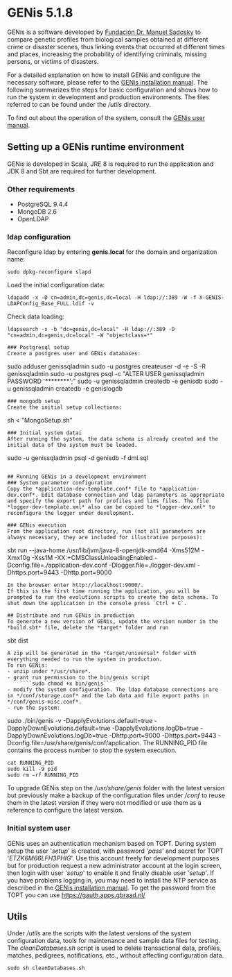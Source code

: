 # GENis 5.1.8

GENis is a software developed by [Fundación Dr. Manuel Sadosky](https://www.fundacionsadosky.org.ar) to compare genetic profiles from biological samples obtained at different crime or disaster scenes, thus linking events that occurred at different times and places, increasing the probability of identifying criminals, missing persons, or victims of disasters.

For a detailed explanation on how to install GENis and configure the necessary software, please refer to the [GENis installation manual](https://github.com/fundacion-sadosky/genis/files/9739746/instalacion.pdf). The following summarizes the steps for basic configuration and shows how to run the system in development and production environments. The files referred to can be found under the */utils* directory.

To find out about the operation of the system, consult the [GENis user manual](https://github.com/fundacion-sadosky/genis/files/9739748/manual.pdf).

## Setting up a GENis runtime environment
GENis is developed in Scala, JRE 8 is required to run the application and JDK 8 and Sbt are required for further development.

### Other requirements
- PostgreSQL 9.4.4
- MongoDB 2.6
- OpenLDAP

### ldap configuration 

Reconfigure ldap by entering **genis.local** for the domain and organization name:

```
sudo dpkg-reconfigure slapd 
```
Load the initial configuration data:
```
ldapadd -x -D cn=admin,dc=genis,dc=local -H ldap://:389 -W -f X-GENIS-LDAPConfig_Base_FULL.ldif -v
```
Check data loading:
```
ldapsearch -x -b "dc=genis,dc=local" -H ldap://:389 -D "cn=admin,dc=genis,dc=local" -W "objectclass=*"

### Postgresql setup
Create a postgres user and GENis databases:
```
sudo adduser genissqladmin
sudo -u postgres createuser -d -e -S -R genissqladmin
sudo -u postgres psql -c "ALTER USER genissqladmin PASSWORD '********';"
sudo -u genissqladmin createdb -e genisdb
sudo -u genissqladmin createdb -e genislogdb 
```
### mongodb setup
Create the initial setup collections:
```
sh < "MongoSetup.sh"
```
### Initial system datai
After running the system, the data schema is already created and the initial data of the system must be loaded.
```
sudo -u genissqladmin psql -d genisdb -f dml.sql
```

## Running GENis in a development environment
### System parameter configuration
Copy the *application-dev-template.conf* file to *application-dev.conf*. Edit database connection and ldap parameters as appropriate and specify the export path for profiles and lims files. The file *logger-dev-template.xml* also can be copied to *logger-dev.xml* to reconfigure the logger under development.

### GENis execution
From the application root directory, run (not all parameters are always necessary, they are included for illustrative purposes):
```
sbt run --java-home /usr/lib/jvm/java-8-openjdk-amd64
-Xms512M -Xmx10g -Xss1M -XX:+CMSClassUnloadingEnabled
-Dconfig.file=./application-dev.conf 
-Dlogger.file=./logger-dev.xml 
-Dhttps.port=9443 -Dhttp.port=9000
```
In the browser enter http://localhost:9000/. 
If this is the first time running the application, you will be prompted to run the evolutions scripts to create the data schema. To shut down the application in the console press `Ctrl + C`.

## Distribute and run GENis in production
To generate a new version of GENis, update the version number in the *build.sbt* file, delete the *target* folder and run
```
sbt dist
```
A zip will be generated in the *target/universal* folder with everything needed to run the system in production.
To run GENis:
- unzip under */usr/share*.
- grant run permission to the bin/genis script 
    ````sudo chmod +x bin/genis```
- modify the system configuration. The ldap database connections are in */conf/storage.conf* and the lab data and file export paths in */conf/genis-misc.conf*.
- run the system:
```
sudo ./bin/genis -v 
-DapplyEvolutions.default=true
-DapplyDownEvolutions.default=true
-DapplyEvolutions.logDb=true
-DapplyDownEvolutions.logDb=true
-Dhttp.port=9000 -Dhttps.port=9443 
-Dconfig.file=/usr/share/genis/conf/application.
The RUNNING_PID file contains the process number to stop the system execution.
```
cat RUNNING_PID
sudo kill -9 pid
sudo rm –rf RUNNING_PID
```
To upgrade GENis step on the */usr/share/genis* folder with the latest version but previously make a backup of the configuration files under */conf* to reuse them in the latest version if they were not modified or use them as a reference to configure the latest version.

### Initial system user
GENis uses an authentication mechanism based on TOPT. 
During system setup the user '*setup*' is created, with password '*pass*' and secret for TOPT '*ETZK6M66LFH3PHIG*'. 
Use this account freely for development purposes but for production request a new administrator account at the login screen, then login with user '*setup*' to enable it and finally disable user '*setup*'.
If you have problems logging in, you may need to install the NTP service as described in the [GENis installation manual](https://github.com/fundacion-sadosky/genis/files/9739746/instalacion.pdf).
To get the password from the TOPT you can use https://gauth.apps.gbraad.nl/

## Utils
Under */utils* are the scripts with the latest versions of the system configuration data, tools for maintenance and sample data files for testing.
The *cleanDatabases.sh* script is used to delete transactional data, profiles, matches, pedigrees, notifications, etc., without affecting configuration data.
```
sudo sh cleanDatabases.sh
```
